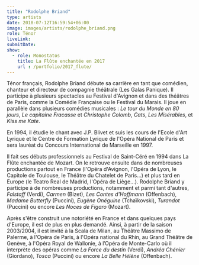 ```yaml
---
title: "Rodolphe Briand"
type: artists
date: 2018-07-12T16:59:54+06:00
image: images/artists/rodolphe_briand.png
role: Ténor
liveLink: 
submitDate: 
show:
  - role: Monostatos
    title: La Flûte enchantée en 2017
    url : /portfolio/2017_flute/
---
```


Ténor français, Rodolphe Briand débute sa carrière en tant que comédien, chanteur et directeur de compagnie théâtrale (Les Galas Panique). Il participe à plusieurs spectacles au Festival d'Avignon et dans des théâtres de Paris, comme la Comédie Française ou le Festival du Marais. Il joue en parallèle dans plusieurs comédies musicales : *Le tour du Monde en 80 jours*, *Le capitaine Fracasse* et *Christophe Colomb*, *Cats*, *Les Misérables*, et *Kiss me Kate*.

En 1994, il étudie le chant avec J.P. Blivet et suis les cours de l'Ecole d'Art Lyrique et le Centre de Formation Lyrique de l'Opéra National de Paris et sera lauréat du Concours International de Marseille en 1997.

Il fait ses débuts professionnels au Festival de Saint-Céré en 1994 dans La Flûte enchantée de Mozart. On le retrouve ensuite dans de nombreuses productions partout en France (l'Opéra d'Avignon, l'Opéra de Lyon, le Capitole de Toulouse, le Théâtre du Chatelet de Paris...) et plus tard en Europe (le Teatro Real de Madrid, l'Opéra de Liège...). Rodolphe Briand  y participe à de nombreuses productions, notamment et parmi tant d'autres, *Falstaff* (Verdi), *Carmen* (Bizet), *Les Contes d'Hoffmann* (Offenbach), *Madame Butterfly* (Puccini), *Eugène Onéguine* (Tchaïkovski), *Turandot* (Puccini) ou encore *Les Noces de Figaro* (Mozart).

Après s'être construit une notoriété en France et dans quelques pays d'Europe, il est de plus en plus demandé. Ainsi, à partir de la saison 2003/2004, il est invité à la Scala de Milan, au Théâtre Massimo de Palerme, à l'Opéra de Paris, à l'Opéra national du Rhin, au Grand Théâtre de Genève, à l'Opéra Royal de Wallonie, à l’Opéra de Monte-Carlo où il interprète des opéras comme *La Force du destin* (Verdi), *Andréa Chénier* (Giordano), *Tosca* (Puccini) ou encore *La Belle Hélène* (Offenbach).
